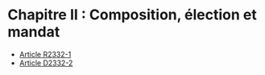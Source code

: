 # Chapitre II : Composition, élection et mandat

* [Article R2332-1](./LEGIARTI000022357052.md)
* [Article D2332-2](./LEGIARTI000018535123.md)
